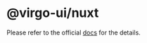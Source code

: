 # @virgo-ui/nuxt

Please refer to the official [docs](https://github.com/jd-solanki/anu/blob/main/docs/guide/getting-started/installation.md#nuxt) for the details.
